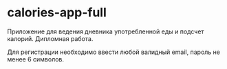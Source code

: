 # calories-app-full

Приложение для ведения дневника употребленной еды и подсчет калорий.
Дипломная работа.

Для регистрации необходимо ввести любой валидный email, пароль не менее 6 символов.